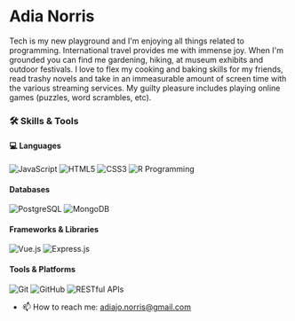 
<div align="center">

</div>
 
 
 
# Adia Norris
Tech is my new playground and I'm enjoying all things related to programming. International travel provides me with immense joy. When I'm grounded you can find me gardening, hiking, at museum exhibits and outdoor festivals. I love to flex my cooking and baking skills for my friends, read trashy novels and take in an immeasurable amount of screen time with the various streaming services. My guilty pleasure includes playing online games (puzzles, word scrambles, etc).
 
### 🛠️ Skills & Tools
 
#### 💻 Languages
 
<p>
<img src="https://img.shields.io/badge/JavaScript-ES6+-F7DF1E?style=flat-square&logo=javascript&logoColor=black" alt="JavaScript"/>
<img src="https://img.shields.io/badge/HTML5-E34F26?style=flat-square&logo=html5&logoColor=white" alt="HTML5"/>
<img src="https://img.shields.io/badge/CSS3-1572B6?style=flat-square&logo=css3&logoColor=white" alt="CSS3"/>
<img src="https://img.shields.io/badge/R-Programming-blue?logo=r&logoColor=white&style=flat" alt="R Programming"/>
</p>
 
#### Databases
 
<p>
<img src="https://img.shields.io/badge/PostgreSQL-316192?style=flat-square&logo=postgresql&logoColor=white" alt="PostgreSQL"/>
<img src="https://img.shields.io/badge/MongoDB-47A248?style=flat-square&logo=mongodb&logoColor=white" alt="MongoDB"/>
</p>
 
####  Frameworks & Libraries
 
<p>
<img src="https://img.shields.io/badge/Vue.js-4FC08D?style=flat-square&logo=vue.js&logoColor=white" alt="Vue.js"/>
<img src="https://img.shields.io/badge/Express.js-000000?style=flat-square&logo=express&logoColor=white" alt="Express.js"/>
</p>
 
#### Tools & Platforms
 
<p>
<img src="https://img.shields.io/badge/Git-F05032?style=flat-square&logo=git&logoColor=white" alt="Git"/>
<img src="https://img.shields.io/badge/GitHub-181717?style=flat-square&logo=github&logoColor=white" alt="GitHub"/>
<img src="https://img.shields.io/badge/RESTful APIs-02569B?style=flat-square&logo=api&logoColor=white" alt="RESTful APIs"/>
</p>




- 📫 How to reach me: adiajo.norris@gmail.com

